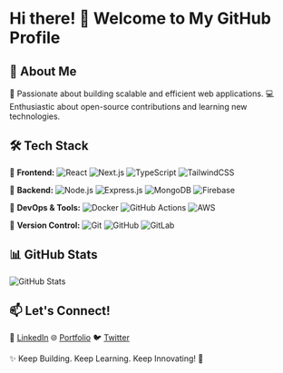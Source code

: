 # Hi there! 👋 Welcome to My GitHub Profile

## 🚀 About Me
🌟 Passionate about building scalable and efficient web applications.
💻 Enthusiastic about open-source contributions and learning new technologies.

## 🛠 Tech Stack

🔹 **Frontend:** ![React](https://img.shields.io/badge/React-61DAFB?style=flat&logo=react&logoColor=white) ![Next.js](https://img.shields.io/badge/Next.js-000000?style=flat&logo=nextdotjs&logoColor=white) ![TypeScript](https://img.shields.io/badge/TypeScript-3178C6?style=flat&logo=typescript&logoColor=white) ![TailwindCSS](https://img.shields.io/badge/TailwindCSS-38B2AC?style=flat&logo=tailwind-css&logoColor=white)

🔹 **Backend:** ![Node.js](https://img.shields.io/badge/Node.js-339933?style=flat&logo=node.js&logoColor=white) ![Express.js](https://img.shields.io/badge/Express.js-000000?style=flat&logo=express&logoColor=white) ![MongoDB](https://img.shields.io/badge/MongoDB-47A248?style=flat&logo=mongodb&logoColor=white) ![Firebase](https://img.shields.io/badge/Firebase-FFCA28?style=flat&logo=firebase&logoColor=black)

🔹 **DevOps & Tools:** ![Docker](https://img.shields.io/badge/Docker-2496ED?style=flat&logo=docker&logoColor=white) ![GitHub Actions](https://img.shields.io/badge/GitHub%20Actions-2088FF?style=flat&logo=github-actions&logoColor=white) ![AWS](https://img.shields.io/badge/AWS-FF9900?style=flat&logo=amazonaws&logoColor=white)

🔹 **Version Control:** ![Git](https://img.shields.io/badge/Git-F05032?style=flat&logo=git&logoColor=white) ![GitHub](https://img.shields.io/badge/GitHub-181717?style=flat&logo=github&logoColor=white) ![GitLab](https://img.shields.io/badge/GitLab-FCA121?style=flat&logo=gitlab&logoColor=white)

## 📊 GitHub Stats
![GitHub Stats](https://github-readme-stats.vercel.app/api?username=your-github-username&show_icons=true&theme=radical)
<!-- 
## 📌 Notable Projects
🚀 **Chrome Extension:** A browser extension for quickly finding word meanings by highlighting text.

🛒 **Coffee Shop Website:** A MERN stack e-commerce site for ordering beverages online.

💡 **Student Collaboration App:** A platform enabling students to chat, share files, and collaborate on projects. -->

## 📫 Let's Connect!
🔗 [LinkedIn](https://www.linkedin.com/in/byiringiro-aime-fils-281609296/)
🌐 [Portfolio](https://aimefils.vercel.app)
🐦 [Twitter](https://x.com/aimefils173)

✨ Keep Building. Keep Learning. Keep Innovating! 🚀


